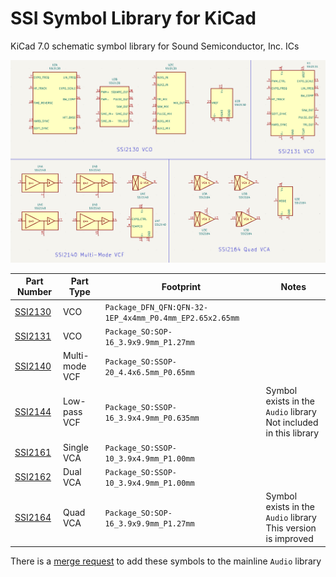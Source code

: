 # SSI Symbol Library for KiCad
KiCad 7.0 schematic symbol library for Sound Semiconductor, Inc. ICs

![ssi_symbols](img/ssi_symbols.png)

| Part Number                                                  | Part Type      | Footprint                                               | Notes                                                        |
| ------------------------------------------------------------ | -------------- | ------------------------------------------------------- | ------------------------------------------------------------ |
| [SSI2130](https://www.soundsemiconductor.com/downloads/ssi2130datasheet.pdf) | VCO            | `Package_DFN_QFN:QFN-32-1EP_4x4mm_P0.4mm_EP2.65x2.65mm` |                                                              |
| [SSI2131](https://www.soundsemiconductor.com/downloads/ssi2131datasheet.pdf) | VCO            | `Package_SO:SOP-16_3.9x9.9mm_P1.27mm`                   |                                                              |
| [SSI2140](https://www.soundsemiconductor.com/downloads/ssi2140datasheet.pdf) | Multi-mode VCF | `Package_SO:SSOP-20_4.4x6.5mm_P0.65mm`                  |                                                              |
| [SSI2144](https://www.soundsemiconductor.com/downloads/ssi2144datasheet.pdf) | Low-pass VCF   | `Package_SO:SSOP-16_3.9x4.9mm_P0.635mm`                 | Symbol exists in the `Audio` library<br>Not included in this library |
| [SSI2161](https://www.soundsemiconductor.com/downloads/ssi2161datasheet.pdf) | Single VCA     | `Package_SO:SSOP-10_3.9x4.9mm_P1.00mm`                  |                                                              |
| [SSI2162](https://www.soundsemiconductor.com/downloads/ssi2162datasheet.pdf) | Dual VCA       | `Package_SO:SSOP-10_3.9x4.9mm_P1.00mm`                  |                                                              |
| [SSI2164](https://www.soundsemiconductor.com/downloads/ssi2164datasheet.pdf) | Quad VCA       | `Package_SO:SOP-16_3.9x9.9mm_P1.27mm`                   | Symbol exists in the `Audio` library<br>This version is improved |

There is a [merge request](https://gitlab.com/kicad/libraries/kicad-symbols/-/merge_requests/4148) to add these symbols to the mainline `Audio` library

